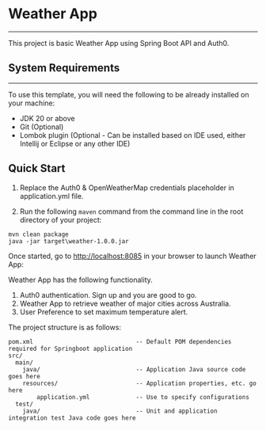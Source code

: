 Weather App
=================================================
- - -

This project is basic Weather App using Spring Boot API and Auth0.


System Requirements
-------------------
- - -

To use this template, you will need the following to be already installed on your machine:

- JDK 20 or above
- Git (Optional)
- Lombok plugin (Optional - Can be installed based on IDE used, either Intellij or Eclipse or any other IDE)

Quick Start
-----------

1. Replace the Auth0 & OpenWeatherMap credentials placeholder in application.yml file.

2. Run the following `maven` command from the command line in the root directory of your project:

```
mvn clean package
java -jar target\weather-1.0.0.jar

```

Once started, go to [http://localhost:8085](http://localhost:8085/engine-rest/incident/count) in your browser to launch Weather App:

Weather App has the following functionality.
1. Auth0 authentication. Sign up and you are good to go.
2. Weather App to retrieve weather of major cities across Australia.
3. User Preference to set maximum temperature alert.

The project structure is as follows:

```
pom.xml                             -- Default POM dependencies required for Springboot application
src/
  main/
    java/                           -- Application Java source code goes here
    resources/                      -- Application properties, etc. go here
        application.yml             -- Use to specify configurations 
  test/
    java/                           -- Unit and application integration test Java code goes here

